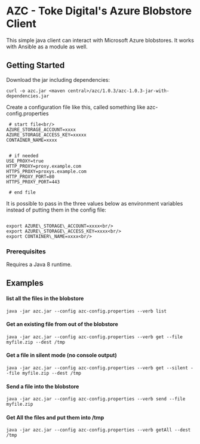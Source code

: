 # AZC - Toke Digital's Azure Blobstore Client

This simple java client can interact with Microsoft Azure blobstores. It works with Ansible as a module as well. 

## Getting Started

Download the jar including dependencies:

```
curl -o azc.jar <maven central>/azc/1.0.3/azc-1.0.3-jar-with-dependencies.jar
```

Create a configuration file like this, called something like azc-config.properties

```
 # start file<br/>
AZURE_STORAGE_ACCOUNT=xxxx
AZURE_STORAGE_ACCESS_KEY=xxxxx
CONTAINER_NAME=xxxx


 # if needed
USE_PROXY=true
HTTP_PROXY=proxy.example.com
HTTPS_PROXY=proxys.example.com
HTTP_PROXY_PORT=80
HTTPS_PROXY_PORT=443

 # end file
```


It is possible to pass in the three values below as environment variables instead of putting them in the config file:

```

export AZURE\_STORAGE\_ACCOUNT=xxxx<br/>
export AZURE\_STORAGE\_ACCESS_KEY=xxxx<br/>
export CONTAINER\_NAME=xxxx<br/>

```

### Prerequisites

Requires a Java 8 runtime.

## Examples

#### list all the files in the blobstore

```
java -jar azc.jar --config azc-config.properties --verb list
```
#### Get an existing file from out of the blobstore

```
java -jar azc.jar --config azc-config.properties --verb get --file myfile.zip --dest /tmp
```
#### Get a file in silent mode (no console output)

```
java -jar azc.jar --config azc-config.properties --verb get --silent --file myfile.zip --dest /tmp
```

#### Send a file into the blobstore

```
java -jar azc.jar --config azc-config.properties --verb send --file myfile.zip
```

#### Get All the files and put them into /tmp

```
java -jar azc.jar --config azc-config.properties --verb getAll --dest /tmp
```







